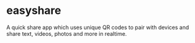 # easyshare

A quick share app which uses unique QR codes to pair with devices and share text, videos, photos and more in realtime.
